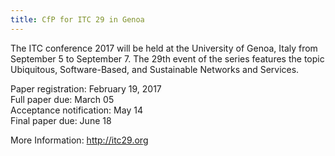 ```yaml
---
title: CfP for ITC 29 in Genoa
---
```


The ITC conference 2017 will be held at the University of Genoa, Italy from September 5 to September 7. The 29th event of the series features the topic Ubiquitous, Software-Based, and Sustainable Networks and Services.

Paper registration: February 19, 2017<br/>
Full paper due: March 05<br/>
Acceptance notification: May 14<br/>
Final paper due: June 18

More Information: <http://itc29.org>